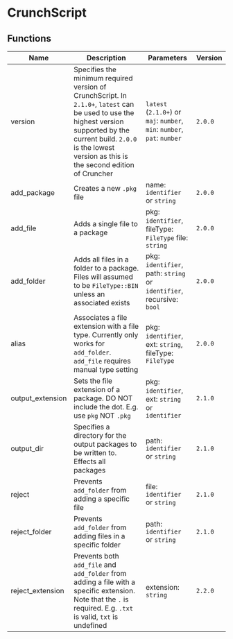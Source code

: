 ﻿# CrunchScript

## Functions
| Name | Description | Parameters | Version |
| ---- | ----------- | ---------- | ------- |
| version | Specifies the minimum required version of CrunchScript. In `2.1.0+`, `latest` can be used to use the highest version supported by the current build. `2.0.0` is the lowest version as this is the second edition of Cruncher | `latest` (`2.1.0+`) or `maj`: `number`, `min`: `number`, `pat`: `number` | `2.0.0` |
| add_package | Creates a new `.pkg` file | name: `identifier` or `string` | `2.0.0` |
| add_file | Adds a single file to a package | pkg: `identifier`, fileType: `FileType` file: `string` | `2.0.0` |
| add_folder | Adds all files in a folder to a package. Files will assumed to be `FileType::BIN` unless an associated exists | pkg: `identifier`, path: `string` or `identifier`, recursive: `bool`  | `2.0.0` |
| alias | Associates a file extension with a file type. Currently only works for `add_folder`. `add_file` requires manual type setting | pkg: `identifier`, ext: `string`, fileType: `FileType` | `2.0.0` |
| output_extension | Sets the file extension of a package. DO NOT include the dot. E.g. use `pkg` NOT `.pkg` | pkg: `identifier`, ext: `string` or `identifier` | `2.1.0` |
| output_dir | Specifies a directory for the output packages to be written to. Effects all packages | path: `identifier` or `string` | `2.1.0` |
| reject | Prevents `add_folder` from adding a specific file | file: `identifier` or `string` | `2.1.0` |
| reject_folder | Prevents `add_folder` from adding files in a specific folder | path: `identifier` or `string` | `2.1.0` |
| reject_extension | Prevents both `add_file` and `add_folder` from adding a file with a specific extension. Note that the `.` is required. E.g. `.txt` is valid, `txt` is undefined | extension: `string` | `2.2.0` |